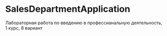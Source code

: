 # SalesDepartmentApplication
Лабораторная работа по введению в профессианальную деятельность, 1 курс, 8 вариант
